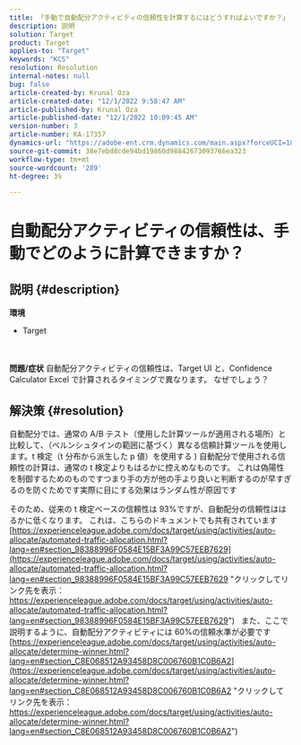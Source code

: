 ```yaml
---
title: 「手動で自動配分アクティビティの信頼性を計算するにはどうすればよいですか？」
description: 説明
solution: Target
product: Target
applies-to: "Target"
keywords: "KCS"
resolution: Resolution
internal-notes: null
bug: false
article-created-by: Krunal Oza
article-created-date: "12/1/2022 9:58:47 AM"
article-published-by: Krunal Oza
article-published-date: "12/1/2022 10:09:45 AM"
version-number: 3
article-number: KA-17357
dynamics-url: "https://adobe-ent.crm.dynamics.com/main.aspx?forceUCI=1&pagetype=entityrecord&etn=knowledgearticle&id=b025c0bd-5e71-ed11-9561-6045bd006a22"
source-git-commit: 38e7ebd8cde94bd19860d98842673093766ea323
workflow-type: tm+mt
source-wordcount: '289'
ht-degree: 3%

---
```


# 自動配分アクティビティの信頼性は、手動でどのように計算できますか？

## 説明 {#description}

<b>環境</b>
- Target

<br> <br><b>問題/症状</b>
自動配分アクティビティの信頼性は、Target UI と、Confidence Calculator Excel で計算されるタイミングで異なります。 なぜでしょう？


## 解決策 {#resolution}


自動配分では、通常の A/B テスト（使用した計算ツールが適用される場所）と比較して、（ベルンシュタインの範囲に基づく）異なる信頼計算ツールを使用します。t 検定（t 分布から派生した p 値）を使用する )
自動配分で使用される信頼性の計算は、通常の t 検定よりもはるかに控えめなものです。 これは偽陽性を制御するためのものですつまり手の方が他の手より良いと判断するのが早すぎるのを防ぐためです実際に目にする効果はランダム性が原因です

そのため、従来の t 検定ベースの信頼性は 93%ですが、自動配分の信頼性ははるかに低くなります。 これは、こちらのドキュメントでも共有されています  [https://experienceleague.adobe.com/docs/target/using/activities/auto-allocate/automated-traffic-allocation.html?lang=en#section_98388996F0584E15BF3A99C57EEB7629](https://experienceleague.adobe.com/docs/target/using/activities/auto-allocate/automated-traffic-allocation.html?lang=en#section_98388996F0584E15BF3A99C57EEB7629 "クリックしてリンク先を表示：https://experienceleague.adobe.com/docs/target/using/activities/auto-allocate/automated-traffic-allocation.html?lang=en#section_98388996F0584E15BF3A99C57EEB7629")
 
また、ここで説明するように、自動配分アクティビティには 60%の信頼水準が必要です  [https://experienceleague.adobe.com/docs/target/using/activities/auto-allocate/determine-winner.html?lang=en#section_C8E068512A93458D8C006760B1C0B6A2](https://experienceleague.adobe.com/docs/target/using/activities/auto-allocate/determine-winner.html?lang=en#section_C8E068512A93458D8C006760B1C0B6A2 "クリックしてリンク先を表示：https://experienceleague.adobe.com/docs/target/using/activities/auto-allocate/determine-winner.html?lang=en#section_C8E068512A93458D8C006760B1C0B6A2")
<br><br><br><br><br> 